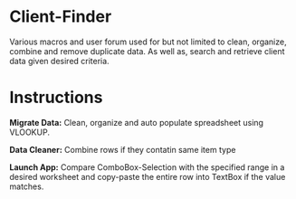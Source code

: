 # Client-Finder
 
 Various macros and user forum used for but not limited to clean, organize, combine and remove duplicate data. As well as, search and retrieve client data given desired criteria.
 
 # Instructions
**Migrate Data:** Clean, organize and auto populate spreadsheet using VLOOKUP.

**Data Cleaner:** Combine rows if they contatin same item type

**Launch App:**  Compare ComboBox-Selection with the specified range in a desired worksheet and copy-paste the entire row  into TextBox if the value matches.
